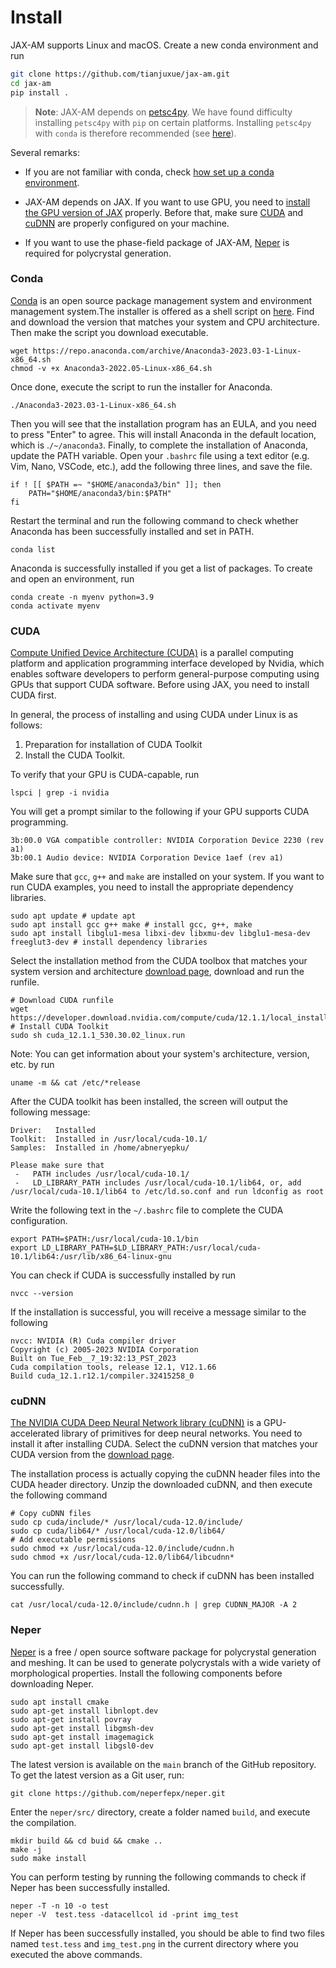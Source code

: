 # Install

JAX-AM supports Linux and macOS. Create a new conda environment and run

```bash
git clone https://github.com/tianjuxue/jax-am.git
cd jax-am
pip install .
```

>**Note**: JAX-AM depends on [petsc4py](https://www.mcs.anl.gov/petsc/petsc4py-current/docs/usrman/index.html). We have found difficulty installing `petsc4py` with `pip` on certain platforms. Installing `petsc4py` with `conda` is therefore recommended (see [here](https://anaconda.org/conda-forge/petsc4py)).


Several remarks:

* If you are not familiar with conda, check [how set up a conda environment](#conda).


* JAX-AM depends on JAX. If you want to use GPU, you need to [install the GPU version of JAX](https://github.com/google/jax#installation) properly. Before that, make sure [CUDA](#cuda) and [cuDNN](#cudnn) are properly configured on your machine.


* If you want to use the phase-field package of JAX-AM, [Neper](#neper) is required for polycrystal generation.

### Conda

[Conda](https://docs.conda.io/en/latest/?ref=learnubuntu.com) is an open source package management system and environment management system.The installer is offered as a shell script on [here](https://repo.anaconda.com/archive/). Find and download the version that matches your system and CPU architecture. Then make the script you download executable.

```shell
wget https://repo.anaconda.com/archive/Anaconda3-2023.03-1-Linux-x86_64.sh
chmod -v +x Anaconda3-2022.05-Linux-x86_64.sh
```

Once done, execute the script to run the installer for Anaconda.

```shell
./Anaconda3-2023.03-1-Linux-x86_64.sh
```

Then you will see that the installation program has an EULA, and you need to press "Enter" to agree. This will install Anaconda in the default location, which is .`/~/anaconda3`. Finally, to complete the installation of Anaconda, update the PATH variable. Open your `.bashrc` file using a text editor (e.g. Vim, Nano, VSCode, etc.), add the following three lines, and save the file.

```
if ! [[ $PATH =~ "$HOME/anaconda3/bin" ]]; then
    PATH="$HOME/anaconda3/bin:$PATH"
fi
```

Restart the terminal and run the following command to check whether Anaconda has been successfully installed and set in PATH.

```shell
conda list
```

Anaconda is successfully installed if you get a list of packages. To create and open an environment, run


```shell
conda create -n myenv python=3.9
conda activate myenv
```

### CUDA 

[Compute Unified Device Architecture (CUDA)](https://developer.nvidia.com/cuda-toolkit) is a parallel computing platform and application programming interface developed by Nvidia, which enables software developers to perform general-purpose computing using GPUs that support CUDA software. Before using JAX, you need to install CUDA first.

In general, the process of installing and using CUDA under Linux is as follows:

1. Preparation for installation of CUDA Toolkit
2. Install the CUDA Toolkit.

To verify that your GPU is CUDA-capable, run

```shell
lspci | grep -i nvidia
```

You will get a prompt similar to the following if your GPU supports CUDA programming.

```shell
3b:00.0 VGA compatible controller: NVIDIA Corporation Device 2230 (rev a1)
3b:00.1 Audio device: NVIDIA Corporation Device 1aef (rev a1)
```

Make sure that `gcc`, `g++` and `make` are installed on your system. If you want to run CUDA examples, you need to install the appropriate dependency libraries.

```shell
sudo apt update # update apt
sudo apt install gcc g++ make # install gcc, g++, make
sudo apt install libglu1-mesa libxi-dev libxmu-dev libglu1-mesa-dev freeglut3-dev # install dependency libraries
```

Select the installation method from the CUDA toolbox that matches your system version and architecture [download page](https://developer.nvidia.com/cuda-downloads?target_os=Linux), download and run the runfile. 

```shell
# Download CUDA runfile
wget https://developer.download.nvidia.com/compute/cuda/12.1.1/local_installers/cuda_12.1.1_530.30.02_linux.run 
# Install CUDA Toolkit
sudo sh cuda_12.1.1_530.30.02_linux.run
```

Note: You can get information about your system's architecture, version, etc. by run

```shell
uname -m && cat /etc/*release
```

After the CUDA toolkit has been installed, the screen will output the following message:

```shell
Driver:   Installed
Toolkit:  Installed in /usr/local/cuda-10.1/
Samples:  Installed in /home/abneryepku/

Please make sure that
 -   PATH includes /usr/local/cuda-10.1/
 -   LD_LIBRARY_PATH includes /usr/local/cuda-10.1/lib64, or, add /usr/local/cuda-10.1/lib64 to /etc/ld.so.conf and run ldconfig as root
```

Write  the following text in the `~/.bashrc` file to complete the CUDA configuration.

```shell
export PATH=$PATH:/usr/local/cuda-10.1/bin
export LD_LIBRARY_PATH=$LD_LIBRARY_PATH:/usr/local/cuda-10.1/lib64:/usr/lib/x86_64-linux-gnu
```

You can check if CUDA is successfully installed by run

```shell
nvcc --version
```

If the installation is successful, you will receive a message similar to the following

```shell
nvcc: NVIDIA (R) Cuda compiler driver
Copyright (c) 2005-2023 NVIDIA Corporation
Built on Tue_Feb__7_19:32:13_PST_2023
Cuda compilation tools, release 12.1, V12.1.66
Build cuda_12.1.r12.1/compiler.32415258_0
```

### cuDNN

[The NVIDIA CUDA Deep Neural Network library (cuDNN)](https://developer.nvidia.com/cudnn) is a GPU-accelerated library of primitives for deep neural networks. You need to install it after installing CUDA. Select the cuDNN version that matches your CUDA version from the [download page](https://developer.nvidia.com/rdp/cudnn-archive).

The installation process is actually copying the cuDNN header files into the CUDA header directory. Unzip the downloaded cuDNN, and then execute the following command

```shell
# Copy cuDNN files
sudo cp cuda/include/* /usr/local/cuda-12.0/include/
sudo cp cuda/lib64/* /usr/local/cuda-12.0/lib64/
# Add executable permissions
sudo chmod +x /usr/local/cuda-12.0/include/cudnn.h
sudo chmod +x /usr/local/cuda-12.0/lib64/libcudnn*
```

You can run the following command to check if cuDNN has been installed successfully.

```shell
cat /usr/local/cuda-12.0/include/cudnn.h | grep CUDNN_MAJOR -A 2
```

### Neper

[Neper](https://neper.info/) is a free / open source software package for polycrystal generation and meshing. It can be used to generate polycrystals with a wide variety of morphological properties. Install the following components before downloading Neper.

```shell
sudo apt install cmake
sudo apt-get install libnlopt.dev
sudo apt-get install povray
sudo apt-get install libgmsh-dev
sudo apt-get install imagemagick
sudo apt-get install libgsl0-dev
```

The latest version is available on the `main` branch of the GitHub repository. To get the latest version as a Git user, run:

```shell
git clone https://github.com/neperfepx/neper.git
```

Enter the `neper/src/` directory, create a folder named `build`, and execute the compilation.

```shell
mkdir build && cd buid && cmake ..
make -j
sudo make install
```

You can perform testing by running the following commands to check if Neper has been successfully installed.

```shell
neper -T -n 10 -o test
neper -V  test.tess -datacellcol id -print img_test
```

If Neper has been successfully installed, you should be able to find two files named `test.tess` and `img_test.png` in the current directory where you executed the above commands.
